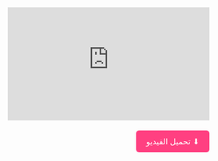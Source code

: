 <!DOCTYPE html>
<html lang="ar" dir="rtl">
<head>
  <meta charset="UTF-8">
  <title>فيديو بتول</title>
  <style>
    * {
      box-sizing: border-box;
    }

    body {
      margin: 0;
      padding: 0;
      font-family: Arial, sans-serif;
      display: flex;
      flex-direction: column;
      align-items: center;
      justify-content: center;
      min-height: 100vh;
      background-color: #f0f0f0;
    }

    .video-container {
      width: 100%;
      max-width: 900px; /* أقصى عرض */
      position: relative;
      padding-bottom: 56.25%; /* نسبة 16:9 */
      height: 0;
      margin-bottom: 20px;
    }

    .video-container iframe {
      position: absolute;
      top: 0;
      left: 0;
      width: 100%;
      height: 100%;
      border: none;
    }

    a.download-btn {
      display: inline-block;
      padding: 12px 20px;
      background-color: #ff4081;
      color: white;
      text-decoration: none;
      border-radius: 6px;
      font-size: 16px;
      transition: background 0.3s;
    }

    a.download-btn:hover {
      background-color: #e91e63;
    }

    @media (max-width: 600px) {
      a.download-btn {
        font-size: 14px;
        padding: 10px 16px;
      }
    }
  </style>
</head>
<body>
  <div class="video-container">
    <iframe src="https://drive.google.com/file/d/1x52z-jcbo9PslEUthoM2n3Jhd7FrhNVj/preview" allow="autoplay"></iframe>
  </div>

  <a class="download-btn" href="https://drive.google.com/uc?export=download&id=1x52z-jcbo9PslEUthoM2n3Jhd7FrhNVj" download>
    ⬇ تحميل الفيديو
  </a>
</body>
</html>
